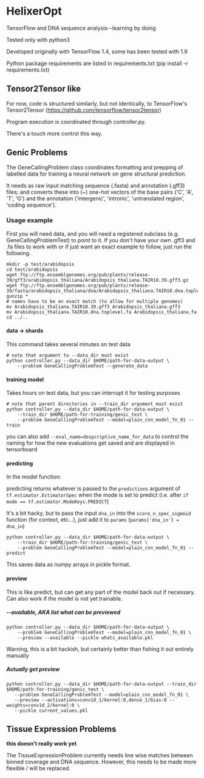 # HelixerOpt
TensorFlow and DNA sequence analysis--learning by doing

Tested only with python3

Developed originally with TensorFlow 1.4, some has been tested with 1.9

Python package requirements are listed in requirements.txt (pip install -r requirements.txt)

## Tensor2Tensor like
For now, code is structured similarly, but not identically, to 
TensorFlow's Tensor2Tensor (https://github.com/tensorflow/tensor2tensor)

Program execution is coordinated through controller.py.

There's a touch more control this way.

## Genic Problems
The GeneCallingProblem class coordinates formatting and prepping of labelled 
data for training a neural network on gene structural prediction.

It needs as raw input matching sequence (.fasta) and annotation (.gff3) files;
and converts these into (~) one-hot vectors of the base pairs ('C', 'A', 'T', 'G')
and the annotation ('intergenic', 'intronic', 'untranslated region', 'coding sequence').

### Usage example

First you will need data, and you will need a
registered subclass (e.g. GeneCallingProblemTest) to point to
it. If you don't have your own .gff3 and .fa files to work with 
or if just want an exact example to follow, just run the following.

```
mkdir -p test/arabidopsis
cd test/arabidopsis
wget ftp://ftp.ensemblgenomes.org/pub/plants/release-39/gff3/arabidopsis_thaliana/Arabidopsis_thaliana.TAIR10.39.gff3.gz
wget ftp://ftp.ensemblgenomes.org/pub/plants/release-39/fasta/arabidopsis_thaliana/dna/Arabidopsis_thaliana.TAIR10.dna.toplevel.fa.gz
gunzip *
# names have to be an exact match (to allow for multiple genomes)
mv Arabidopsis_thaliana.TAIR10.39.gff3 Arabidopsis_thaliana.gff3
mv Arabidopsis_thaliana.TAIR10.dna.toplevel.fa Arabidopsis_thaliana.fa
cd ../..
```

#### data -> shards
This command takes several minutes on test data
```
# note that argument to --data_dir must exist
python controller.py --data_dir $HOME/path-for-data-output \
    --problem GeneCallingProblemTest --generate_data
```

#### training model
Takes hours on test data, but you can interrupt it for testing purposes
```
# note that parent directories in --train_dir argument must exist
python controller.py --data_dir $HOME/path-for-data-output \
    --train_dir $HOME/path-for-training/genic_test \
    --problem GeneCallingProblemTest --model=plain_cnn_model_fn_01 --train
```


you can also add `--eval_name=despcriptive_name_for_data` to control the naming for how the 
new evaluations get saved and are displayed in tensorboard

#### predicting
In the model function: 

predicting returns whatever is passed to the `predictions` argument of
`tf.estimator.EstimatorSpec` when the mode is set to predict
(i.e. after `if mode == tf.estimator.ModeKeys.PREDICT`)

It's a bit hacky, but to pass the input `dna_in` into the `score_n_spec_sigmoid` function 
(for context, etc...), just add it to `params` (`params['dna_in'] = dna_in`)

```
python controller.py --data_dir $HOME/path-for-data-output \
    --train_dir $HOME/path-for-training/genic_test \
    --problem GeneCallingProblemTest --model=plain_cnn_model_fn_01 --predict
```

This saves data as numpy arrays in pickle format.

#### preview
This is like predict, but can get any part of the model back out if necessary.
Can also work if the model is not yet trainable.

##### --available, AKA list what can be previewed

```
python controller.py --data_dir $HOME/path-for-data-output \
    --problem GeneCallingProblemTest --model=plain_cnn_model_fn_01 \
    --preview --available --pickle whats_available.pkl
```
Warning, this is a bit hackish, but certainly better than fishing it out entirely manually 

##### Actually get preview
```
python controller.py --data_dir $HOME/path-for-data-output --train_dir $HOME/path-for-training/genic_test \
   --problem GeneCallingProblemTest --model=plain_cnn_model_fn_01 \
   --preview --activations=conv1d_1/kernel:0,dense_1/bias:0 --weights=conv1d_2/kernel:0 \
   --pickle current_values.pkl
```

## Tissue Expression Problems

**this doesn't really work yet**

The TissueExpressionProblem currently needs line wise matches between binned coverage 
and DNA sequence. However, this needs to be made more flexible / will be replaced. 
